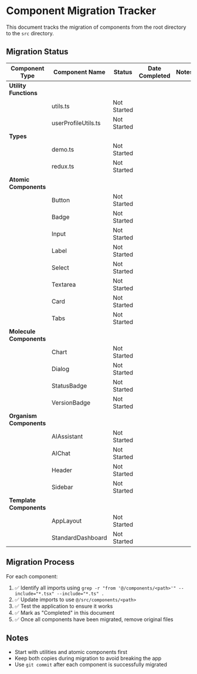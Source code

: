 # Component Migration Tracker

This document tracks the migration of components from the root directory to the `src` directory.

## Migration Status

| Component Type | Component Name | Status | Date Completed | Notes |
|----------------|---------------|--------|----------------|-------|
| **Utility Functions** |  |  |  |  |
| | utils.ts | Not Started |  |  |
| | userProfileUtils.ts | Not Started |  |  |
| **Types** |  |  |  |  |
| | demo.ts | Not Started |  |  |
| | redux.ts | Not Started |  |  |
| **Atomic Components** |  |  |  |  |
| | Button | Not Started |  |  |
| | Badge | Not Started |  |  |
| | Input | Not Started |  |  |
| | Label | Not Started |  |  |
| | Select | Not Started |  |  |
| | Textarea | Not Started |  |  |
| | Card | Not Started |  |  |
| | Tabs | Not Started |  |  |
| **Molecule Components** |  |  |  |  |
| | Chart | Not Started |  |  |
| | Dialog | Not Started |  |  |
| | StatusBadge | Not Started |  |  |
| | VersionBadge | Not Started |  |  |
| **Organism Components** |  |  |  |  |
| | AIAssistant | Not Started |  |  |
| | AIChat | Not Started |  |  |
| | Header | Not Started |  |  |
| | Sidebar | Not Started |  |  |
| **Template Components** |  |  |  |  |
| | AppLayout | Not Started |  |  |
| | StandardDashboard | Not Started |  |  |

## Migration Process

For each component:

1. ✅ Identify all imports using `grep -r "from '@/components/<path>'" --include="*.tsx" --include="*.ts" .`
2. ✅ Update imports to use `@/src/components/<path>`
3. ✅ Test the application to ensure it works
4. ✅ Mark as "Completed" in this document
5. ✅ Once all components have been migrated, remove original files

## Notes

- Start with utilities and atomic components first
- Keep both copies during migration to avoid breaking the app
- Use `git commit` after each component is successfully migrated 